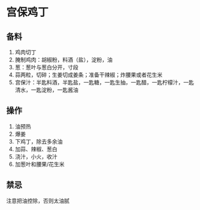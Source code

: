 # 宫保鸡丁

## 备料
1. 鸡肉切丁
2. 腌制鸡肉：胡椒粉，料酒（盐），淀粉，油
3. 葱：葱叶与葱白分开，寸段
4. 蒜两粒，切碎；生姜切成姜条；准备干辣椒；炸腰果或者花生米
5. 宫保汁：半匙料酒，半匙盐，一匙糖，一匙生抽，一匙醋，一匙柠檬汁，一匙清水，一匙淀粉，一匙酱油

## 操作
1. 油预热
2. 爆姜
3. 下鸡丁，除去多余油
4. 加蒜、辣椒、葱白
5. 浇汁，小火，收汁
6. 加葱叶和腰果/花生米

## 禁忌
注意把油控除，否则太油腻
